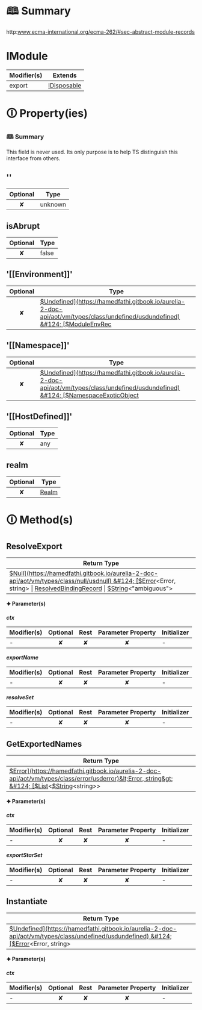 # &#128366; Summary

http:www.ecma-international.org/ecma-262/#sec-abstract-module-records

# IModule

| Modifier(s)                            | Extends                                    |
|----------------------------------------|--------------------------------------------|
| export | [IDisposable](https://hamedfathi.gitbook.io/aurelia-2-doc-api/kernel/interface/interfaces/idisposable) |

# &#128712; Property(ies)

### &#128366; Summary

This field is never used. Its only purpose is to help TS distinguish this interface from others.

## '<IModule>'

| Optional                           | Type                         |
|:----------------------------------:|------------------------------|
| ✘ | unknown |

## isAbrupt

| Optional                           | Type                         |
|:----------------------------------:|------------------------------|
| ✘ | false |

## '[[Environment]]'

| Optional                           | Type                         |
|:----------------------------------:|------------------------------|
| ✘ | [$Undefined](https://hamedfathi.gitbook.io/aurelia-2-doc-api/aot/vm/types/class/undefined/usdundefined) &#124; [$ModuleEnvRec](https://hamedfathi.gitbook.io/aurelia-2-doc-api/aot/vm/types/class/environment-record/usdmoduleenvrec) |

## '[[Namespace]]'

| Optional                           | Type                         |
|:----------------------------------:|------------------------------|
| ✘ | [$Undefined](https://hamedfathi.gitbook.io/aurelia-2-doc-api/aot/vm/types/class/undefined/usdundefined) &#124; [$NamespaceExoticObject](https://hamedfathi.gitbook.io/aurelia-2-doc-api/aot/vm/exotics/class/namespace/usdnamespaceexoticobject) |

## '[[HostDefined]]'

| Optional                           | Type                         |
|:----------------------------------:|------------------------------|
| ✘ | any |

## realm

| Optional                           | Type                         |
|:----------------------------------:|------------------------------|
| ✘ | [Realm](https://hamedfathi.gitbook.io/aurelia-2-doc-api/aot/vm/class/realm/realm) |

# &#128712; Method(s)

## ResolveExport

| Return Type                       |
|-----------------------------------|
| [$Null](https://hamedfathi.gitbook.io/aurelia-2-doc-api/aot/vm/types/class/null/usdnull) &#124; [$Error](https://hamedfathi.gitbook.io/aurelia-2-doc-api/aot/vm/types/class/error/usderror)&lt;Error, string&gt; &#124; [ResolvedBindingRecord](https://hamedfathi.gitbook.io/aurelia-2-doc-api/aot/vm/class/realm/resolvedbindingrecord) &#124; [$String](https://hamedfathi.gitbook.io/aurelia-2-doc-api/aot/vm/types/class/string/usdstring)&lt;"ambiguous"&gt; |

**&#128966; Parameter(s)**

_**ctx**_

| Modifier(s)                              | Optional                           | Rest                          | Parameter Property                          | Initializer                       |
|------------------------------------------|:----------------------------------:|:-----------------------------:|:-------------------------------------------:|-----------------------------------|
| - | ✘  | ✘ | ✘ | - |

_**exportName**_

| Modifier(s)                              | Optional                           | Rest                          | Parameter Property                          | Initializer                       |
|------------------------------------------|:----------------------------------:|:-----------------------------:|:-------------------------------------------:|-----------------------------------|
| - | ✘  | ✘ | ✘ | - |

_**resolveSet**_

| Modifier(s)                              | Optional                           | Rest                          | Parameter Property                          | Initializer                       |
|------------------------------------------|:----------------------------------:|:-----------------------------:|:-------------------------------------------:|-----------------------------------|
| - | ✘  | ✘ | ✘ | - |

## GetExportedNames

| Return Type                       |
|-----------------------------------|
| [$Error](https://hamedfathi.gitbook.io/aurelia-2-doc-api/aot/vm/types/class/error/usderror)&lt;Error, string&gt; &#124; [$List](https://hamedfathi.gitbook.io/aurelia-2-doc-api/aot/vm/types/class/list/usdlist)&lt;[$String](https://hamedfathi.gitbook.io/aurelia-2-doc-api/aot/vm/types/class/string/usdstring)&lt;string&gt;&gt; |

**&#128966; Parameter(s)**

_**ctx**_

| Modifier(s)                              | Optional                           | Rest                          | Parameter Property                          | Initializer                       |
|------------------------------------------|:----------------------------------:|:-----------------------------:|:-------------------------------------------:|-----------------------------------|
| - | ✘  | ✘ | ✘ | - |

_**exportStarSet**_

| Modifier(s)                              | Optional                           | Rest                          | Parameter Property                          | Initializer                       |
|------------------------------------------|:----------------------------------:|:-----------------------------:|:-------------------------------------------:|-----------------------------------|
| - | ✘  | ✘ | ✘ | - |

## Instantiate

| Return Type                       |
|-----------------------------------|
| [$Undefined](https://hamedfathi.gitbook.io/aurelia-2-doc-api/aot/vm/types/class/undefined/usdundefined) &#124; [$Error](https://hamedfathi.gitbook.io/aurelia-2-doc-api/aot/vm/types/class/error/usderror)&lt;Error, string&gt; |

**&#128966; Parameter(s)**

_**ctx**_

| Modifier(s)                              | Optional                           | Rest                          | Parameter Property                          | Initializer                       |
|------------------------------------------|:----------------------------------:|:-----------------------------:|:-------------------------------------------:|-----------------------------------|
| - | ✘  | ✘ | ✘ | - |